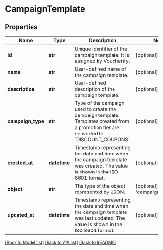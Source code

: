 # CampaignTemplate


## Properties

Name | Type | Description | Notes
------------ | ------------- | ------------- | -------------
**id** | **str** | Unique identifier of the campaign template. It is assigned by Voucherify. | [optional] 
**name** | **str** | User-defined name of the campaign template. | [optional] 
**description** | **str** | User-defined description of the campaign template. | [optional] 
**campaign_type** | **str** | Type of the campaign used to create the campaign template. Templates created from a promotion tier are converted to &#x60;DISCOUNT_COUPONS&#x60;. | [optional] 
**created_at** | **datetime** | Timestamp representing the date and time when the campaign template was created. The value is shown in the ISO 8601 format. | [optional] 
**object** | **str** | The type of the object represented by JSON. | [optional] [default to 'campaign_template']
**updated_at** | **datetime** | Timestamp representing the date and time when the campaign template was last updated. The value is shown in the ISO 8601 format. | [optional] 

[[Back to Model list]](../README.md#documentation-for-models) [[Back to API list]](../README.md#documentation-for-api-endpoints) [[Back to README]](../README.md)


